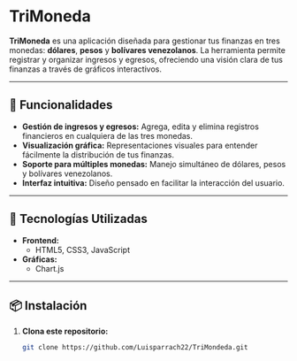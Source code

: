 # TriMoneda

**TriMoneda** es una aplicación diseñada para gestionar tus finanzas en tres monedas: **dólares**, **pesos** y **bolívares venezolanos**. La herramienta permite registrar y organizar ingresos y egresos, ofreciendo una visión clara de tus finanzas a través de gráficos interactivos.

---

## 📝 Funcionalidades

- **Gestión de ingresos y egresos:** Agrega, edita y elimina registros financieros en cualquiera de las tres monedas.
- **Visualización gráfica:** Representaciones visuales para entender fácilmente la distribución de tus finanzas.
- **Soporte para múltiples monedas:** Manejo simultáneo de dólares, pesos y bolívares venezolanos.
- **Interfaz intuitiva:** Diseño pensado en facilitar la interacción del usuario.

---

## 🚀 Tecnologías Utilizadas

- **Frontend:**
  - HTML5, CSS3, JavaScript
- **Gráficas:**
  - Chart.js 

---

## 📦 Instalación

1. **Clona este repositorio:**
   ```bash
   git clone https://github.com/Luisparrach22/TriMondeda.git
